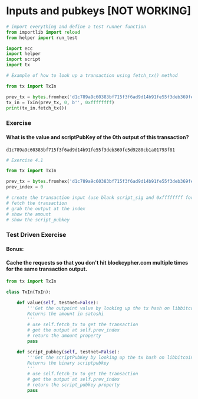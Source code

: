 
# Inputs and pubkeys [NOT WORKING]


```python
# import everything and define a test runner function
from importlib import reload
from helper import run_test

import ecc
import helper
import script
import tx
```


```python
# Example of how to look up a transaction using fetch_tx() method

from tx import TxIn

prev_tx = bytes.fromhex('d1c789a9c60383bf715f3f6ad9d14b91fe55f3deb369fe5d9280cb1a01793f81') 
tx_in = TxIn(prev_tx, 0, b'', 0xffffffff)
print(tx_in.fetch_tx())
```

### Exercise


#### What is the value and scriptPubKey of the 0th output of this transaction?
```
d1c789a9c60383bf715f3f6ad9d14b91fe55f3deb369fe5d9280cb1a01793f81
```


```python
# Exercise 4.1

from tx import TxIn

prev_tx = bytes.fromhex('d1c789a9c60383bf715f3f6ad9d14b91fe55f3deb369fe5d9280cb1a01793f81') 
prev_index = 0

# create the transaction input (use blank script_sig and 0xffffffff for sequence)
# fetch the transaction
# grab the output at the index
# show the amount
# show the script_pubkey
```

### Test Driven Exercise


#### Bonus:
#### Cache the requests so that you don't hit blockcypher.com multiple times for the same transaction output.


```python
from tx import TxIn

class TxIn(TxIn):

    def value(self, testnet=False):
        '''Get the outpoint value by looking up the tx hash on libbitcoin server
        Returns the amount in satoshi
        '''
        # use self.fetch_tx to get the transaction
        # get the output at self.prev_index
        # return the amount property
        pass

    def script_pubkey(self, testnet=False):
        '''Get the scriptPubKey by looking up the tx hash on libbitcoin server
        Returns the binary scriptpubkey
        '''
        # use self.fetch_tx to get the transaction
        # get the output at self.prev_index
        # return the script_pubkey property
        pass
```
